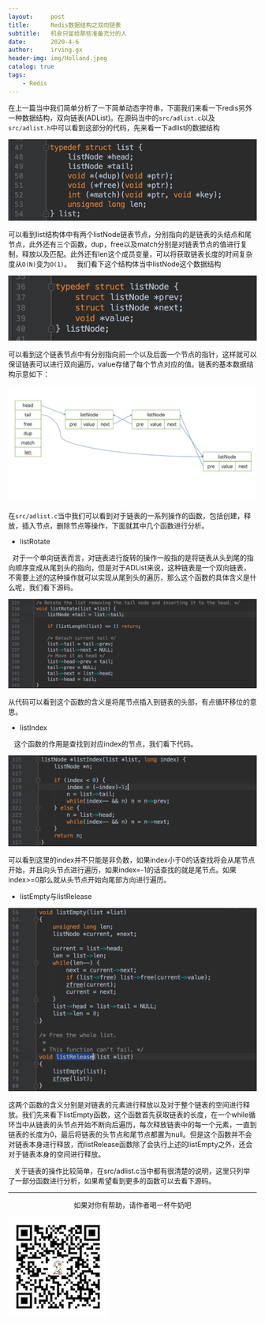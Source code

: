 ```yaml
---
layout:     post
title:      Redis数据结构之双向链表
subtitle:   机会只留给那些准备充分的人
date:       2020-4-6
author:     irving.gx
header-img: img/Holland.jpeg
catalog: true
tags:
    - Redis
---
```


在上一篇当中我们简单分析了一下简单动态字符串，下面我们来看一下redis另外一种数据结构，双向链表(ADList)。在源码当中的`src/adlist.c`以及`src/adlist.h`中可以看到这部分的代码，先来看一下adlist的数据结构

<img src="/img/list1.png"/>

可以看到list结构体中有两个listNode链表节点，分别指向的是链表的头结点和尾节点，此外还有三个函数，dup，free以及match分别是对链表节点的值进行复制，释放以及匹配。此外还有len这个成员变量，可以将获取链表长度的时间复杂度从`O(N)`变为`O(1)`。
    
   我们看下这个结构体当中listNode这个数据结构

<img src="/img/list2.png"/>
 
   可以看到这个链表节点中有分别指向前一个以及后面一个节点的指针，这样就可以保证链表可以进行双向遍历，value存储了每个节点对应的值。链表的基本数据结构示意如下：
 
<img src="/img/list3.png"/>

 
在`src/adlist.c`当中我们可以看到对于链表的一系列操作的函数，包括创建，释放，插入节点，删除节点等操作，下面就其中几个函数进行分析。

+ listRotate

    对于一个单向链表而言，对链表进行旋转的操作一般指的是将链表从头到尾的指向顺序变成从尾到头的指向，但是对于ADList来说，这种链表是一个双向链表，不需要上述的这种操作就可以实现从尾到头的遍历，那么这个函数的具体含义是什么呢，我们看下源码。

<img src="/img/list4.png"/>
  
  从代码可以看到这个函数的含义是将尾节点插入到链表的头部，有点循环移位的意思。
  
+ listIndex

   这个函数的作用是查找到对应index的节点，我们看下代码。
   
<img src="/img/list5.png"/>
  
  可以看到这里的index并不只能是非负数，如果index小于0的话查找将会从尾节点开始，并且向头节点进行遍历，如果index=-1的话查找的就是尾节点。如果index>=0那么就从头节点开始向尾部方向进行遍历。

+ listEmpty与listRelease  
   
<img src="/img/list6.png"/>

这两个函数的含义分别是对链表的元素进行释放以及对于整个链表的空间进行释放。我们先来看下listEmpty函数，这个函数首先获取链表的长度，在一个while循环当中从链表的头节点开始不断向后遍历，每次释放链表中的每一个元素，一直到链表的长度为0，最后将链表的头节点和尾节点都置为null。但是这个函数并不会对链表本身进行释放，而listRelease函数除了会执行上述的listEmpty之外，还会对于链表本身的空间进行释放。

   关于链表的操作比较简单，在src/adlist.c当中都有很清楚的说明，这里只列举了一部分函数进行分析，如果希望看到更多的函数可以去看下源码。
  
  - - -
  <p align="center">如果对你有帮助，请作者喝一杯牛奶吧</p>
     
<img src="/img/wepay.jpg"/>
